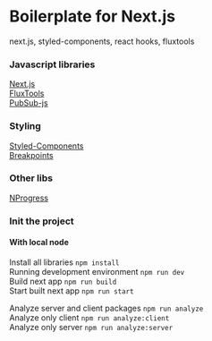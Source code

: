 # Boilerplate for Next.js
next.js, styled-components, react hooks, fluxtools

### Javascript libraries
[Next.js](https://nextjs.org/)  
[FluxTools](https://www.npmjs.com/package/@arwidt/fluxtools)  
[PubSub-js](https://www.npmjs.com/package/pubsub-js)  

### Styling
[Styled-Components](https://www.styled-components.com/)  
[Breakpoints](https://tobbelindstrom.com/blog/how-to-create-a-breakpoint-mixin-with-styled-components/)  

### Other libs
[NProgress](https://ricostacruz.com/nprogress/)  

### Init the project

#### With local node

Install all libraries `npm install`  
Running development environment `npm run dev`  
Build next app `npm run build`  
Start built next app `npm run start`  

Analyze server and client packages `npm run analyze`  
Analyze only client `npm run analyze:client`  
Analyze only server `npm run analyze:server`  